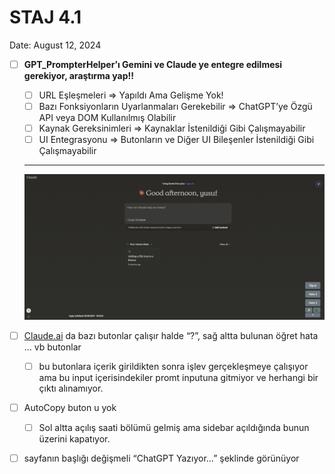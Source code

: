 # STAJ 4.1

Date: August 12, 2024

- [ ]  **GPT_PrompterHelper’ı Gemini ve Claude ye entegre edilmesi gerekiyor, araştırma yap!!**
    - [ ]  URL Eşleşmeleri ⇒ Yapıldı Ama Gelişme Yok!
    - [ ]  Bazı Fonksiyonların Uyarlanmaları Gerekebilir ⇒ ChatGPT’ye Özgü API veya DOM Kullanılmış Olabilir
    - [ ]  Kaynak Gereksinimleri ⇒ Kaynaklar İstenildiği Gibi Çalışmayabilir
    - [ ]  UI Entegrasyonu ⇒ Butonların ve Diğer UI Bileşenler İstenildiği Gibi Çalışmayabilir
    
    ---
    
    ![Untitled](https://raw.githubusercontent.com/Developrimbor/Software-Intership/main/images/ClaudeAI.png)
    
- [ ]  [Claude.ai](http://Claude.ai) da bazı butonlar çalışır halde “?”,  sağ altta bulunan öğret hata … vb butonlar
    - [ ]  bu butonlara içerik girildikten sonra işlev gerçekleşmeye çalışıyor ama bu input içerisindekiler promt inputuna gitmiyor ve herhangi bir çıktı alınamıyor.
- [ ]  AutoCopy buton u yok
    - [ ]  Sol altta açılış saati bölümü gelmiş ama sidebar açıldığında bunun üzerini kapatıyor.
- [ ]  sayfanın başlığı değişmeli “ChatGPT Yazıyor…” şeklinde görünüyor